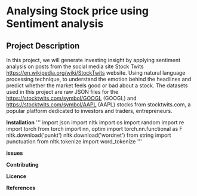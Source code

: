 # **Analysing Stock price using Sentiment analysis**

## **Project Description**
In this project, we will generate investing insight by applying sentiment analysis on posts from the social media site Stock Twits https://en.wikipedia.org/wiki/StockTwits website. Using  natural language processing technique, to understand the emotion behind the headlines and predict whether the market feels good or bad about a stock.
The datasets used in this project are raw JSON files for the https://stocktwits.com/symbol/GOOGL (GOOGL) and https://stocktwits.com/symbol/AAPL (AAPL) stocks from stocktwits.com, a popular platform dedicated to investors and traders, entrepreneurs.


**Installation**
'''
import json
import nltk
import os
import random
import re
import torch
from torch import nn, optim
import torch.nn.functional as F
nltk.download('punkt')
nltk.download('wordnet')
from string import punctuation
from nltk.tokenize import word_tokenize
'''

**issues**


**Contributing**



**Licence**




**References**
